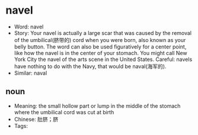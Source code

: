 # navel

- Word: navel
- Story: Your navel is actually a large scar that was caused by the removal of the umbilical(脐带的) cord when you were born, also known as your belly button. The word can also be used figuratively for a center point, like how the navel is in the center of your stomach. You might call New York City the navel of the arts scene in the United States. Careful: navels have nothing to do with the Navy, that would be naval(海军的).
- Similar: naval

## noun

- Meaning: the small hollow part or lump in the middle of the stomach where the umbilical cord was cut at birth
- Chinese: 肚脐；脐
- Tags: 

